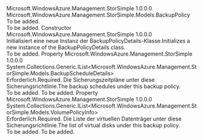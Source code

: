 <Type Name="BackupPolicyDetails" FullName="Microsoft.WindowsAzure.Management.StorSimple.Models.BackupPolicyDetails">
  <TypeSignature Language="C#" Value="public class BackupPolicyDetails : Microsoft.WindowsAzure.Management.StorSimple.Models.BackupPolicy" />
  <TypeSignature Language="ILAsm" Value=".class public auto ansi beforefieldinit BackupPolicyDetails extends Microsoft.WindowsAzure.Management.StorSimple.Models.BackupPolicy" />
  <TypeSignature Language="DocId" Value="T:Microsoft.WindowsAzure.Management.StorSimple.Models.BackupPolicyDetails" />
  <TypeSignature Language="VB.NET" Value="Public Class BackupPolicyDetails&#xA;Inherits BackupPolicy" />
  <TypeSignature Language="F#" Value="type BackupPolicyDetails = class&#xA;    inherit BackupPolicy" />
  <AssemblyInfo>
    <AssemblyName>Microsoft.WindowsAzure.Management.StorSimple</AssemblyName>
    <AssemblyVersion>1.0.0.0</AssemblyVersion>
  </AssemblyInfo>
  <Base>
    <BaseTypeName>Microsoft.WindowsAzure.Management.StorSimple.Models.BackupPolicy</BaseTypeName>
  </Base>
  <Interfaces />
  <Docs>
    <summary>To be added.</summary>
    <remarks>To be added.</remarks>
  </Docs>
  <Members>
    <Member MemberName=".ctor">
      <MemberSignature Language="C#" Value="public BackupPolicyDetails ();" />
      <MemberSignature Language="ILAsm" Value=".method public hidebysig specialname rtspecialname instance void .ctor() cil managed" />
      <MemberSignature Language="DocId" Value="M:Microsoft.WindowsAzure.Management.StorSimple.Models.BackupPolicyDetails.#ctor" />
      <MemberSignature Language="VB.NET" Value="Public Sub New ()" />
      <MemberType>Constructor</MemberType>
      <AssemblyInfo>
        <AssemblyName>Microsoft.WindowsAzure.Management.StorSimple</AssemblyName>
        <AssemblyVersion>1.0.0.0</AssemblyVersion>
      </AssemblyInfo>
      <Parameters />
      <Docs>
        <summary>
            <span data-ttu-id="5b327-101">Initialisiert eine neue Instanz der BackupPolicyDetails-Klasse.</span><span class="sxs-lookup"><span data-stu-id="5b327-101">Initializes a new instance of the BackupPolicyDetails class.</span></span>
            </summary>
        <remarks>To be added.</remarks>
      </Docs>
    </Member>
    <Member MemberName="BackupSchedules">
      <MemberSignature Language="C#" Value="public System.Collections.Generic.IList&lt;Microsoft.WindowsAzure.Management.StorSimple.Models.BackupScheduleDetails&gt; BackupSchedules { get; set; }" />
      <MemberSignature Language="ILAsm" Value=".property instance class System.Collections.Generic.IList`1&lt;class Microsoft.WindowsAzure.Management.StorSimple.Models.BackupScheduleDetails&gt; BackupSchedules" />
      <MemberSignature Language="DocId" Value="P:Microsoft.WindowsAzure.Management.StorSimple.Models.BackupPolicyDetails.BackupSchedules" />
      <MemberSignature Language="VB.NET" Value="Public Property BackupSchedules As IList(Of BackupScheduleDetails)" />
      <MemberSignature Language="F#" Value="member this.BackupSchedules : System.Collections.Generic.IList&lt;Microsoft.WindowsAzure.Management.StorSimple.Models.BackupScheduleDetails&gt; with get, set" Usage="Microsoft.WindowsAzure.Management.StorSimple.Models.BackupPolicyDetails.BackupSchedules" />
      <MemberType>Property</MemberType>
      <AssemblyInfo>
        <AssemblyName>Microsoft.WindowsAzure.Management.StorSimple</AssemblyName>
        <AssemblyVersion>1.0.0.0</AssemblyVersion>
      </AssemblyInfo>
      <ReturnValue>
        <ReturnType>System.Collections.Generic.IList&lt;Microsoft.WindowsAzure.Management.StorSimple.Models.BackupScheduleDetails&gt;</ReturnType>
      </ReturnValue>
      <Docs>
        <summary>
            <span data-ttu-id="5b327-102">Erforderlich.</span><span class="sxs-lookup"><span data-stu-id="5b327-102">Required.</span></span> <span data-ttu-id="5b327-103">Die Sicherungszeitpläne unter diese Sicherungsrichtlinie.</span><span class="sxs-lookup"><span data-stu-id="5b327-103">The backup schedules under this backup policy.</span></span>
            </summary>
        <value>To be added.</value>
        <remarks>To be added.</remarks>
      </Docs>
    </Member>
    <Member MemberName="Volumes">
      <MemberSignature Language="C#" Value="public System.Collections.Generic.IList&lt;Microsoft.WindowsAzure.Management.StorSimple.Models.VolumePolicyInfo&gt; Volumes { get; set; }" />
      <MemberSignature Language="ILAsm" Value=".property instance class System.Collections.Generic.IList`1&lt;class Microsoft.WindowsAzure.Management.StorSimple.Models.VolumePolicyInfo&gt; Volumes" />
      <MemberSignature Language="DocId" Value="P:Microsoft.WindowsAzure.Management.StorSimple.Models.BackupPolicyDetails.Volumes" />
      <MemberSignature Language="VB.NET" Value="Public Property Volumes As IList(Of VolumePolicyInfo)" />
      <MemberSignature Language="F#" Value="member this.Volumes : System.Collections.Generic.IList&lt;Microsoft.WindowsAzure.Management.StorSimple.Models.VolumePolicyInfo&gt; with get, set" Usage="Microsoft.WindowsAzure.Management.StorSimple.Models.BackupPolicyDetails.Volumes" />
      <MemberType>Property</MemberType>
      <AssemblyInfo>
        <AssemblyName>Microsoft.WindowsAzure.Management.StorSimple</AssemblyName>
        <AssemblyVersion>1.0.0.0</AssemblyVersion>
      </AssemblyInfo>
      <ReturnValue>
        <ReturnType>System.Collections.Generic.IList&lt;Microsoft.WindowsAzure.Management.StorSimple.Models.VolumePolicyInfo&gt;</ReturnType>
      </ReturnValue>
      <Docs>
        <summary>
            <span data-ttu-id="5b327-104">Erforderlich.</span><span class="sxs-lookup"><span data-stu-id="5b327-104">Required.</span></span> <span data-ttu-id="5b327-105">Die Liste der virtuellen Datenträger unter diese Sicherungsrichtlinie.</span><span class="sxs-lookup"><span data-stu-id="5b327-105">The list of virtual disks under this backup policy.</span></span>
            </summary>
        <value>To be added.</value>
        <remarks>To be added.</remarks>
      </Docs>
    </Member>
  </Members>
</Type>